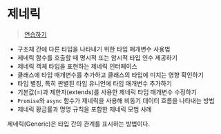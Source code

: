 # 제네릭

> [연습하기](https://www.learningtypescript.com/generics/)

- 구초체 간에 다른 타입을 나타내기 위한 타입 매개변수 사용법
- 제네릭 함수를 호출할 때 명시적 또는 암시적 타입 인수 제공하기
- 제네릭 객체 타입을 표현하는 제네릭 인터페이스
- 클래스에 타입 매개변수를 추가하고 클래스의 타입에 미치는 영향 확인하기
- 타입 별칭, 특히 판별된 타입 유니언에 타입 매개변수 추가하기
- 기본값(=)과 제한자(extends)를 사용한 제네릭 타입 매개변수 수정하기
- `Promise`와 `async` 함수가 제네릭을 사용해 비동기 데이터 흐름을 나타내는 방법
- 제네릭 황금률과 명명 규칙을 포함한 제네릭 모범 사례

제네릭(Generic)은 타입 간의 관계를 표시하는 방법이다.